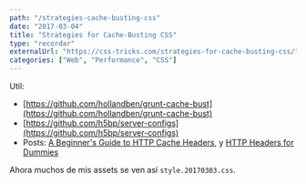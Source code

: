 ```yaml
---
path: "/strategies-cache-busting-css"
date: "2017-03-04"
title: "Strategies for Cache-Busting CSS"
type: "recordar"
externalUrl: "https://css-tricks.com/strategies-for-cache-busting-css/"
categories: ["Web", "Performance", "CSS"]
---
```


Util:

* [https://github.com/hollandben/grunt-cache-bust](https://github.com/hollandben/grunt-cache-bust)
* [https://github.com/h5bp/server-configs](https://github.com/h5bp/server-configs)
* Posts: [A Beginner's Guide to HTTP Cache Headers](http://dev.mobify.com/blog/beginners-guide-to-http-cache-headers/), y [HTTP Headers for Dummies](https://code.tutsplus.com/tutorials/http-headers-for-dummies--net-8039)

Ahora muchos de mis assets se ven así `style.20170303.css`.